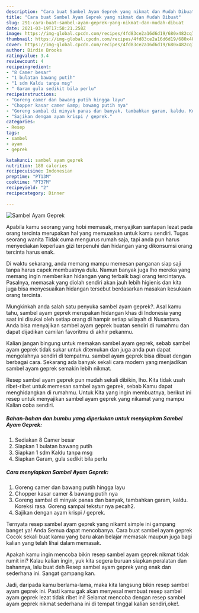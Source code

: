 ```yaml
---
description: "Cara buat Sambel Ayam Geprek yang nikmat dan Mudah Dibuat"
title: "Cara buat Sambel Ayam Geprek yang nikmat dan Mudah Dibuat"
slug: 291-cara-buat-sambel-ayam-geprek-yang-nikmat-dan-mudah-dibuat
date: 2021-03-19T17:58:21.258Z
image: https://img-global.cpcdn.com/recipes/4fd83ce2a16d6d19/680x482cq70/sambel-ayam-geprek-foto-resep-utama.jpg
thumbnail: https://img-global.cpcdn.com/recipes/4fd83ce2a16d6d19/680x482cq70/sambel-ayam-geprek-foto-resep-utama.jpg
cover: https://img-global.cpcdn.com/recipes/4fd83ce2a16d6d19/680x482cq70/sambel-ayam-geprek-foto-resep-utama.jpg
author: Birdie Brooks
ratingvalue: 3.4
reviewcount: 4
recipeingredient:
- "8 Camer besar"
- "1 bulatan bawang putih"
- "1 sdm Kaldu tanpa msg"
- " Garam gula sedikit bila perlu"
recipeinstructions:
- "Goreng camer dan bawang putih hingga layu"
- "Chopper kasar camer &amp; bawang putih nya"
- "Goreng sambal di minyak panas dan banyak, tambahkan garam, kaldu. Koreksi rasa. Goreng sampai tekstur nya pecah2."
- "Sajikan dengan ayam krispi / geprek."
categories:
- Resep
tags:
- sambel
- ayam
- geprek

katakunci: sambel ayam geprek 
nutrition: 188 calories
recipecuisine: Indonesian
preptime: "PT13M"
cooktime: "PT37M"
recipeyield: "2"
recipecategory: Dinner

---
```



![Sambel Ayam Geprek](https://img-global.cpcdn.com/recipes/4fd83ce2a16d6d19/680x482cq70/sambel-ayam-geprek-foto-resep-utama.jpg)

Apabila kamu seorang yang hobi memasak, menyajikan santapan lezat pada orang tercinta merupakan hal yang memuaskan untuk kamu sendiri. Tugas seorang  wanita Tidak cuma mengurus rumah saja, tapi anda pun harus menyediakan keperluan gizi terpenuhi dan hidangan yang dikonsumsi orang tercinta harus enak.

Di waktu  sekarang, anda memang mampu memesan panganan siap saji tanpa harus capek membuatnya dulu. Namun banyak juga lho mereka yang memang ingin memberikan hidangan yang terbaik bagi orang tercintanya. Pasalnya, memasak yang diolah sendiri akan jauh lebih higienis dan kita juga bisa menyesuaikan hidangan tersebut berdasarkan masakan kesukaan orang tercinta. 



Mungkinkah anda salah satu penyuka sambel ayam geprek?. Asal kamu tahu, sambel ayam geprek merupakan hidangan khas di Indonesia yang saat ini disukai oleh setiap orang di hampir setiap wilayah di Nusantara. Anda bisa menyajikan sambel ayam geprek buatan sendiri di rumahmu dan dapat dijadikan camilan favoritmu di akhir pekanmu.

Kalian jangan bingung untuk memakan sambel ayam geprek, sebab sambel ayam geprek tidak sukar untuk ditemukan dan juga anda pun dapat mengolahnya sendiri di tempatmu. sambel ayam geprek bisa dibuat dengan berbagai cara. Sekarang ada banyak sekali cara modern yang menjadikan sambel ayam geprek semakin lebih nikmat.

Resep sambel ayam geprek pun mudah sekali dibikin, lho. Kita tidak usah ribet-ribet untuk memesan sambel ayam geprek, sebab Kamu dapat menghidangkan di rumahmu. Untuk Kita yang ingin membuatnya, berikut ini resep untuk menyajikan sambel ayam geprek yang nikamat yang mampu Kalian coba sendiri.

<!--inarticleads1-->

##### Bahan-bahan dan bumbu yang diperlukan untuk menyiapkan Sambel Ayam Geprek:

1. Sediakan 8 Camer besar
1. Siapkan 1 bulatan bawang putih
1. Siapkan 1 sdm Kaldu tanpa msg
1. Siapkan  Garam, gula sedikit bila perlu




<!--inarticleads2-->

##### Cara menyiapkan Sambel Ayam Geprek:

1. Goreng camer dan bawang putih hingga layu
1. Chopper kasar camer &amp; bawang putih nya
1. Goreng sambal di minyak panas dan banyak, tambahkan garam, kaldu. Koreksi rasa. Goreng sampai tekstur nya pecah2.
1. Sajikan dengan ayam krispi / geprek.




Ternyata resep sambel ayam geprek yang nikamt simple ini gampang banget ya! Anda Semua dapat mencobanya. Cara buat sambel ayam geprek Cocok sekali buat kamu yang baru akan belajar memasak maupun juga bagi kalian yang telah lihai dalam memasak.

Apakah kamu ingin mencoba bikin resep sambel ayam geprek nikmat tidak rumit ini? Kalau kalian ingin, yuk kita segera buruan siapkan peralatan dan bahannya, lalu buat deh Resep sambel ayam geprek yang enak dan sederhana ini. Sangat gampang kan. 

Jadi, daripada kamu berlama-lama, maka kita langsung bikin resep sambel ayam geprek ini. Pasti kamu gak akan menyesal membuat resep sambel ayam geprek lezat tidak ribet ini! Selamat mencoba dengan resep sambel ayam geprek nikmat sederhana ini di tempat tinggal kalian sendiri,oke!.

